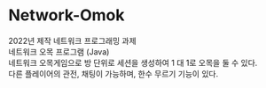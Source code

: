 # Network-Omok

2022년 제작 네트워크 프로그래밍 과제 <br/>
네트워크 오목 프로그램 (Java) <br>
네트워크 오목게임으로 방 단위로 세션을 생성하여 1 대 1로 오목을 둘 수 있다. 
<br>
다른 플레이어의 관전, 채팅이 가능하며, 한수 무르기 기능이 있다.


